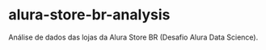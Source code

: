 # alura-store-br-analysis
Análise de dados das lojas da Alura Store BR (Desafio Alura Data Science).
